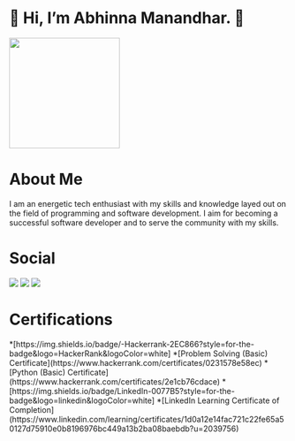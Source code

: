 <h1> 👋 Hi, I’m Abhinna Manandhar. 👋</h1>
<img src = "https://media4.giphy.com/media/ASd0Ukj0y3qMM/giphy.gif?cid=ecf05e47ockgixy8c67al85zgzkuuxibnfwlcthfnlaldm3m&rid=giphy.gif&ct=g" style="display{inline-block}"| width=200>
<h3>

# About Me
I am an energetic tech enthusiast with my skills and knowledge layed out on the field of
programming and software development.
I aim for becoming a successful software developer and to serve the community with my skills.

 
# Social

<p float="right">

 [<img src='https://img.shields.io/badge/LinkedIn-0077B5?style=for-the-badge&logo=linkedin&logoColor=white'>](https://www.linkedin.com/in/abhinna-/)   [<img src='https://img.shields.io/badge/Twitter-1DA1F2?style=for-the-badge&logo=twitter&logoColor=white'>](https://twitter.com/AbhinnaMdr)   [<img src='https://img.shields.io/badge/Instagram-E4405F?style=for-the-badge&logo=instagram&logoColor=white'>](https://www.instagram.com/abhinna.zip/)


</p>


# Certifications

<p float="right">
*[https://img.shields.io/badge/-Hackerrank-2EC866?style=for-the-badge&logo=HackerRank&logoColor=white]
    *[Problem Solving (Basic) Certificate](https://www.hackerrank.com/certificates/0231578e58ec)
    *[Python (Basic) Certificate](https://www.hackerrank.com/certificates/2e1cb76cdace)
*[https://img.shields.io/badge/LinkedIn-0077B5?style=for-the-badge&logo=linkedin&logoColor=white]
    *[LinkedIn Learning Certificate of Completion](https://www.linkedin.com/learning/certificates/1d0a12e14fac721c22fe65a50127d75910e0b8196976bc449a13b2ba08baebdb?u=2039756)
</p>





